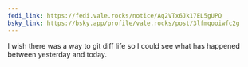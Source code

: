 ```yaml
---
fedi_link: https://fedi.vale.rocks/notice/Aq2VTx6Jk17EL5gUPQ
bsky_link: https://bsky.app/profile/vale.rocks/post/3lfmqooiwfc2g
---
```


I wish there was a way to git diff life so I could see what has happened between yesterday and today.
